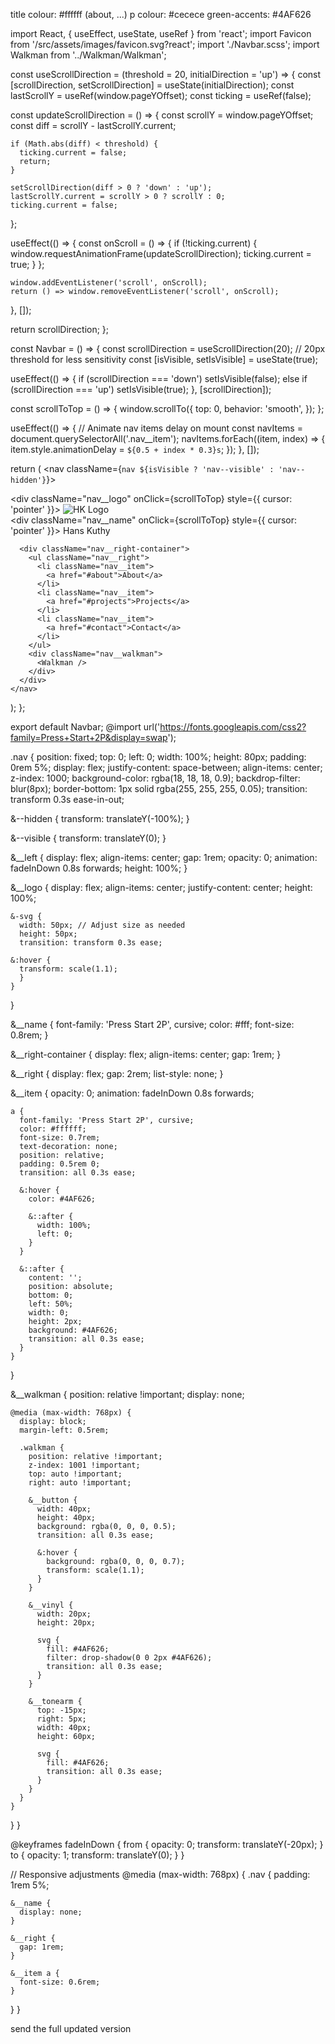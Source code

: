 title colour: #ffffff (about, ...)
p colour: #cecece
green-accents: #4AF626



import React, { useEffect, useState, useRef } from 'react';
import Favicon from '/src/assets/images/favicon.svg?react';
import './Navbar.scss';
import Walkman from '../Walkman/Walkman';

const useScrollDirection = (threshold = 20, initialDirection = 'up') => {
  const [scrollDirection, setScrollDirection] = useState(initialDirection);
  const lastScrollY = useRef(window.pageYOffset);
  const ticking = useRef(false);

  const updateScrollDirection = () => {
    const scrollY = window.pageYOffset;
    const diff = scrollY - lastScrollY.current;

    if (Math.abs(diff) < threshold) {
      ticking.current = false;
      return;
    }

    setScrollDirection(diff > 0 ? 'down' : 'up');
    lastScrollY.current = scrollY > 0 ? scrollY : 0;
    ticking.current = false;
  };

  useEffect(() => {
    const onScroll = () => {
      if (!ticking.current) {
        window.requestAnimationFrame(updateScrollDirection);
        ticking.current = true;
      }
    };

    window.addEventListener('scroll', onScroll);
    return () => window.removeEventListener('scroll', onScroll);
  }, []);

  return scrollDirection;
};

const Navbar = () => {
  const scrollDirection = useScrollDirection(20); // 20px threshold for less sensitivity
  const [isVisible, setIsVisible] = useState(true);

  useEffect(() => {
    if (scrollDirection === 'down') setIsVisible(false);
    else if (scrollDirection === 'up') setIsVisible(true);
  }, [scrollDirection]);

  const scrollToTop = () => {
    window.scrollTo({
      top: 0,
      behavior: 'smooth',
    });
  };

  useEffect(() => {
    // Animate nav items delay on mount
    const navItems = document.querySelectorAll('.nav__item');
    navItems.forEach((item, index) => {
      item.style.animationDelay = `${0.5 + index * 0.3}s`;
    });
  }, []);

  return (
    <nav className={`nav ${isVisible ? 'nav--visible' : 'nav--hidden'}`}>
      <div className="nav__left cascade">
        <div className="nav__logo" onClick={scrollToTop} style={{ cursor: 'pointer' }}>
          <img 
            src="/src/assets/images/favicon.svg" 
            alt="HK Logo"
            className="nav__logo-svg"
          />
        </div>
        <div className="nav__name" onClick={scrollToTop} style={{ cursor: 'pointer' }}>
          Hans Kuthy
        </div>
      </div>

      <div className="nav__right-container">
        <ul className="nav__right">
          <li className="nav__item">
            <a href="#about">About</a>
          </li>
          <li className="nav__item">
            <a href="#projects">Projects</a>
          </li>
          <li className="nav__item">
            <a href="#contact">Contact</a>
          </li>
        </ul>
        <div className="nav__walkman">
          <Walkman />
        </div>
      </div>
    </nav>
  );
};

export default Navbar;
@import url('https://fonts.googleapis.com/css2?family=Press+Start+2P&display=swap');

.nav {
  position: fixed;
  top: 0;
  left: 0;
  width: 100%;
  height: 80px;
  padding: 0rem 5%;
  display: flex;
  justify-content: space-between;
  align-items: center;
  z-index: 1000;
  background-color: rgba(18, 18, 18, 0.9);
  backdrop-filter: blur(8px);
  border-bottom: 1px solid rgba(255, 255, 255, 0.05);
  transition: transform 0.3s ease-in-out; 

  &--hidden {
    transform: translateY(-100%); 
  }

  &--visible {
    transform: translateY(0);
  }

  &__left {
    display: flex;
    align-items: center;
    gap: 1rem;
    opacity: 0;
    animation: fadeInDown 0.8s forwards;
    height: 100%;
  }

  &__logo {
    display: flex;
    align-items: center;
    justify-content: center;
    height: 100%;

    &-svg {
      width: 50px; // Adjust size as needed
      height: 50px;
      transition: transform 0.3s ease;

    &:hover {
      transform: scale(1.1);
      }
    }
  }
  

  &__name {
    font-family: 'Press Start 2P', cursive;
    color: #fff;
    font-size: 0.8rem;
  }

  &__right-container {
    display: flex;
    align-items: center;
    gap: 1rem;
  }

  &__right {
    display: flex;
    gap: 2rem;
    list-style: none;
  }

  &__item {
    opacity: 0;
    animation: fadeInDown 0.8s forwards;

    a {
      font-family: 'Press Start 2P', cursive;
      color: #ffffff;
      font-size: 0.7rem;
      text-decoration: none;
      position: relative;
      padding: 0.5rem 0;
      transition: all 0.3s ease;

      &:hover {
        color: #4AF626;

        &::after {
          width: 100%;
          left: 0;
        }
      }

      &::after {
        content: '';
        position: absolute;
        bottom: 0;
        left: 50%;
        width: 0;
        height: 2px;
        background: #4AF626;
        transition: all 0.3s ease;
      }
    }
  }

  &__walkman {
    position: relative !important;
    display: none; 

    @media (max-width: 768px) {
      display: block;
      margin-left: 0.5rem;

      .walkman {
        position: relative !important;
        z-index: 1001 !important;
        top: auto !important;
        right: auto !important;

        &__button {
          width: 40px;
          height: 40px;
          background: rgba(0, 0, 0, 0.5);
          transition: all 0.3s ease;

          &:hover {
            background: rgba(0, 0, 0, 0.7);
            transform: scale(1.1);
          }
        }

        &__vinyl {
          width: 20px;
          height: 20px;

          svg {
            fill: #4AF626;
            filter: drop-shadow(0 0 2px #4AF626);
            transition: all 0.3s ease;
          }
        }

        &__tonearm {
          top: -15px;
          right: 5px;
          width: 40px;
          height: 60px;

          svg {
            fill: #4AF626;
            transition: all 0.3s ease;
          }
        }
      }
    }
  }
}

@keyframes fadeInDown {
  from {
    opacity: 0;
    transform: translateY(-20px);
  }
  to {
    opacity: 1;
    transform: translateY(0);
  }
}

// Responsive adjustments
@media (max-width: 768px) {
  .nav {
    padding: 1rem 5%;

    &__name {
      display: none;
    }

    &__right {
      gap: 1rem;
    }

    &__item a {
      font-size: 0.6rem;
    }
  }
}

send the full updated version



